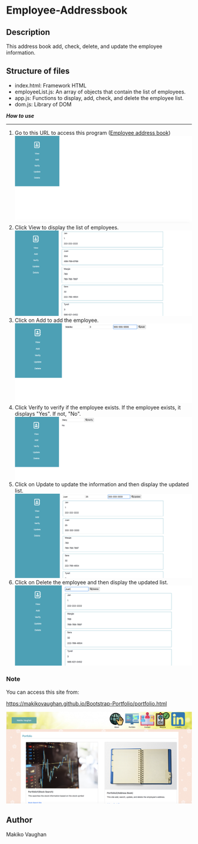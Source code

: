 # Employee-Addressbook

## Description
This address book add, check, delete, and update the employee information.

## Structure of files

* index.html: Framework HTML
* employeeList.js: An array of objects that contain the list of employees.
* app.js:  Functions to display, add, check, and delete the employee list.
* dom.js: Library of DOM

***How to use***
___________________

1. Go to this URL to access this program ([Employee address book](https://makikovaughan.github.io/Employee-Addressbook/))
![main](./images/main.png)
2. Click View to display the list of employees.
![view](./images/view.png)
3. Click on Add to add the employee.
![add](./images/add.png)
4. Click Verify to verify if the employee exists. If the employee exists, it displays "Yes". If not, "No".
![verify](./images/verify.png)
5. Click on Update to update the information and then display the updated list.
![update](./images/update.png)
5. Click on Delete the employee and then display the updated list.
![delete](./images/delete.png)

### Note
You can access this site from:

https://makikovaughan.github.io/Bootstrap-Portfolio/portfolio.html

![bootstrap](./images/bootstrap.png)

## Author
Makiko Vaughan
